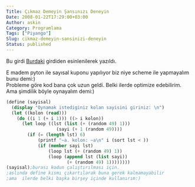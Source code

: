 ```yaml
---
Title: Çıkmaz Demeyin Şansınızı Deneyin
Date: 2008-01-22T17:29:00+03:00
Author: askin
Category: Programlama
Tags: ["Piyango"]
Slug: cikmaz-demeyin-sansinizi-deneyin
Status: published
---
```


Bu girdi [Burdaki](http://tutkudalmaz.org/gunluk/?p=21) girdiden esinlenilerek yazıldı.

E madem pyton ile sayısal kuponu yapılıyor biz niye scheme ile yapmayalım bunu demi:)  
Probleme göre kod bana çok uzun geldi. Belki ilerde optimize edebilirim. Ama şimdilik böyle oynayalım demi:)

```scheme
(define (sayisal)
  (display "Oynamak istediginiz kolan sayisini giriniz: \n")
  (let ((kolon (read)))
    (do ((i 1 (+ i 1))) ((> i kolon))
      (let loop ((lst (list (+ (random 49) 1))) 
                   (sayi (+ 1 (random 49))))
        (if (= (length lst) 6)
            (printf "~a. kolon: ~a\n" i (sort lst < ))
            (if (member sayi lst)
                (loop lst (+ (random 49) 1))
                (loop (append lst (list sayi)) 
                       (+ (random 49) 1))))))))
(sayisal);burası kodun çalıştırılması için. 
;aslında define kısmı çıkartılarak buna gerek kalmamayabilir
;ama  ilerde belki başka birşey içinde kullanırım:)
```
